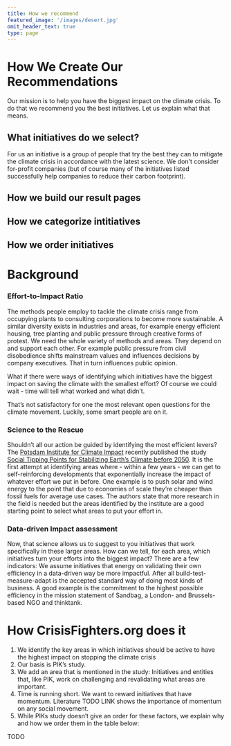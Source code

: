 ```yaml
---
title: How we recommend
featured_image: '/images/desert.jpg'
omit_header_text: true
type: page
---
```


# How We Create Our Recommendations

Our mission is to help you have the biggest impact on the climate crisis. To do that we recommend you the best initiatives. Let us explain what that means.


## What initiatives do we select?
For us an initiative is a group of people that try the best they can to mitigate the climate crisis in accordance with the latest science. We don't consider for-profit companies (but of course many of the initiatives listed successfully help companies to reduce their carbon footprint).

## How we build our result pages

## How we categorize intitiatives

## How we order initiatives

# Background

### Effort-to-Impact Ratio
The methods people employ to tackle the climate crisis range from occupying plants to consulting corporations to become more sustainable. A similar diversity exists in industries and areas, for example energy efficient housing, tree planting and public pressure through creative forms of protest.
We need the whole variety of methods and areas. They depend on and support each other. For example public pressure from civil disobedience shifts mainstream values and influences decisions by company executives. That in turn influences public opinion.

What if there were ways of identifying which initiatives have the biggest impact on saving the climate with the smallest effort?
Of course we could wait - time will tell what worked and what didn’t.

That’s not satisfactory for one the most relevant open questions for the climate movement.
Luckily, some smart people are on it.

### Science to the Rescue
Shouldn’t all our action be guided by identifying the most efficient levers? The [Potsdam Institute for Climate Impact](https://www.pik-potsdam.de) recently published the study [Social Tipping Points for Stabilizing Earth’s Climate before 2050](https://www.pnas.org/content/117/5/2354#T2). It is the first attempt at identifying areas where - within a few years - we can get to self-reinforcing developments that exponentially increase the impact of whatever effort we put in before. One example is to push solar and wind energy to the point that due to economies of scale they’re cheaper than fossil fuels for average use cases.
The authors state that more research in the field is needed but the areas identified by the institute are a good starting point to select what areas to put your effort in.

### Data-driven Impact assessment

Now, that science allows us to suggest to you initiatives that work specifically in these larger areas. How can we tell, for each area, which initiatives turn your efforts into the biggest impact?
There are a few indicators: We assume initiatives that energy on validating their own efficiency in a data-driven way be more impactful. After all build-test-measure-adapt is the accepted standard way of doing most kinds of business. A good example is the commitment to the highest possible efficiency in the mission statement of Sandbag, a London- and Brussels-based NGO and thinktank.

# How CrisisFighters.org does it
1. We identify the key areas in which initiatives should be active to have the highest impact on stopping the climate crisis
  1. Our basis is PIK’s study.
  2. We add an area that is mentioned in the study: Initiatives and entities that, like PIK, work on challenging and revalidating what areas are important.
2. Time is running short. We want to reward initiatives that have momentum. Literature TODO LINK shows the importance of momentum on any social movement.
3. While PIKs study doesn’t give an order for these factors, we explain why and how we order them in the table below:

TODO